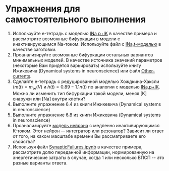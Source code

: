 # Упражнения для самостоятельного выполнения

 1. Используйте е-тетрадь с моделью [INa,p+IK](https://github.com/abrazhe/nbpc/blob/master/INa%2Cp%2BIK%20model%20with%20interactive%20plots.ipynb) в качестве примера и рассмотрите возможные бифуркации в модели с инактивирующимся Na-током. Используйте файл с [INa,t-моделью](https://github.com/abrazhe/nbpc/blob/master/I_Na%2Ct-stub.ipynb) в качестве заготовки.
 2. Проанализируйте возможные бифуркации остальных вариантов минимальных моделей. В качестве источника значений параметров (некоторые Вам придется варьировать) используйте книгу Ижикевича (Dynamical systems in neuronscience) или файл [Other-currents](https://github.com/abrazhe/nbpc/blob/master/Other%20currents%20for%20minimal%20conductance-based%20models.ipynb).
 3. Сделайте е-тетрадь с редуцированной моделью Хождкина-Хаксли ($m(t)=m_\infty(V)$ и $h(t) = 0.89 - 1.1n(t)$ по аналогии с моделью  [INa,p+IK](https://github.com/abrazhe/nbpc/blob/master/INa%2Cp%2BIK%20model%20with%20interactive%20plots.ipynb). Можно ли изменить тип бифуркации такой модели, меняя [K] снаружи или [Na] внутри клетки?
 4. Выполните упражнение 6.4 из книги Ижикевича (Dynamical systems in neuronscience)
 5. Выполните упражнение 6.8 из книги Ижикевича (Dynamical systems in neuronscience)
 6. Проанализируйте [модель нейрона](https://github.com/abrazhe/nbpc/blob/master/A-type%20current%20model.ipynb) c медленно инактивирующимся K-током. Этот нейрон -- интегратор или резонатор? Зависит ли ответ от того, на каком масштабе времени Вы рассматриваете его свойства?
 7. Используя файл [SynapticFailures.ipynb](https://github.com/abrazhe/nbpc/blob/master/SynapticFailures.ipynb) в качестве примера, рассмотрите долю переданной информации, нормированную на энергетические затраты в случае, когда 1 или несколько ВПСП -- это разные варианты ответа. 
 
